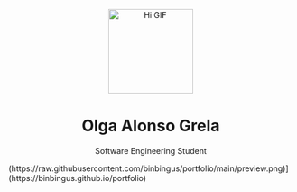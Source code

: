 <p align="center">
  <img src="https://media.giphy.com/media/hvRJCLFzcasrR4ia7z/giphy.gif" width="150" alt="Hi GIF"/>
</p>

<h1 align="center">Olga Alonso Grela</h1>
<p align="center">Software Engineering Student</p>
(https://raw.githubusercontent.com/binbingus/portfolio/main/preview.png)](https://binbingus.github.io/portfolio)
